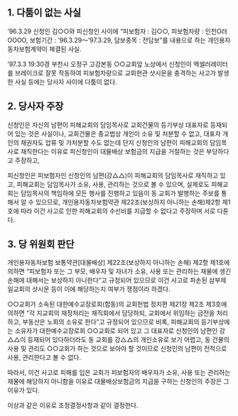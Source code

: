 ##  1. 다툼이 없는 사실

 ’96.3.29 신청인 김○○와 피신청인 사이에  “피보험자 : 김○○, 피보험차량 : 인천O러OOOO, 보험기간 : ’96.3.29～’97.3.29, 담보종목 : 전담보”를 내용으로 하는 개인용자동차보험계약이 체결된 사실.
 
 ’97.3.3 19:30경 부천시 오정구 고강본동 ○○교회앞 노상에서 신청인이 엑셀러레이터를 브레이크로 잘못 작동하여 피보험차량으로 교회현관 샷시문을 충격하는 사고가 발생한 사실 등에는 당사자 사이에 다툼이 없다.

## 2. 당사자 주장

  신청인은 자신의 남편이 피해교회의 담임목사로 교회건물의 등기부상 대표자로 등재되어 있는 것은 사실이나, 교회건물은 종교법상 개인이 소유 및 처분할 수 없고, 대표자 개인의 채권자도 압류 및 가처분할 수도 없는데 단지 신청인의 남편이 피해교회의 담임목사로 재직한다는 이유로 피신청인이 대물배상 보험금의 지급을 거절하는 것은 부당하다고 주장하고,

  피신청인은 피보험자인 신청인의 남편(강△△)이 피해교회의 담임목사로 재직하고 있고, 피해교회는 담임목사가 소유, 사용, 관리하는 것으로 볼 수 있으며, 실제로도 피해교회는 담임목사의 책임하에 모든 행사를 진행하고 있음이 동 교회가 발행하는 주보를 통해서 알 수 있으므로, 개인용자동차보험약관 제22조(보상하지 아니하는 손해)제2항 제1호에 따라 이건 사고로 인한 피해교회의 수선비를 지급할 수 없다고 주장하며 서로 다툰다.

## 3. 당 위원회 판단

  개인용자동차보험 보통약관[대물배상] 제22조(보상하지 아니하는 손해) 제2항 제1호에 의하면 “피보험자 또는 그 부모, 배우자 및 자녀가 소유, 사용 또는 관리하는 재물에 생긴 손해에 대해서는 보상하지 아니한다”고 규정되어 있으므로 이건 사고로 파손된 삼부제일교회의 샷시문 등이 이에 해당하는지 여부가 쟁점이라 하겠다.
  
  ○○교회가 소속된 대한예수교장로회(합동)의 교회헌법 정치편 제21장 제2조 제3호에 의하면 “각 지교회의 재정처리는 재직회에서 담당하되, 교회에서 위임하는 금전을 처리하고, 부동산은 노회의 소유로 한다”고 규정되어 있으므로 비록, 피해교회의 등기부상에는 소유자가 대한예수교장로회 ○○교회로 되어 있고 그 대표자로 신청인의 남편인 강△△이 등재되어 있다하더라도 동 교회를 강△△의 개인소유로 보기 어렵고, 동 건물의 사용 및 관리도 ○○교회가 하는 것으로 보아야 할 것이므로 신청인의 남편이 전적으로 사용, 관리한다고 볼 수 없다.
  
  따라서, 이건 사고로 피해를 입은 교회가 피보험자의 배우자가 소유, 사용 또는 관리하는 재물에 해당하지 아니함을 이유로 대물배상보험금의 지급을 구하는 신청인의 주장은 그 이유가 있다.
  
  이상과 같은 이유로 조정결정사항과 같이 결정한다.
